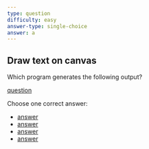 ```yaml
---
type: question
difficulty: easy
answer-type: single-choice
answer: a
---
```


## Draw text on canvas

Which program generates the following output?

[question](plain/a.evy "evy:svg")

Choose one correct answer:

- [answer](plain/a.evy "evy:source")
- [answer](plain/b.evy "evy:source")
- [answer](plain/c.evy "evy:source")
- [answer](plain/d.evy "evy:source")
